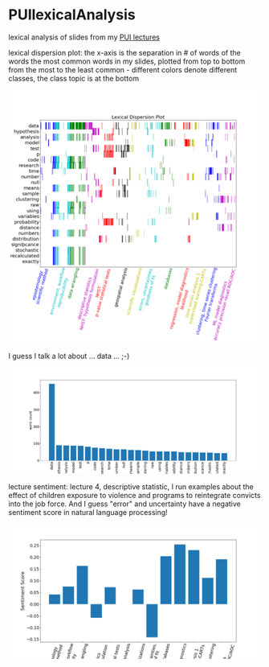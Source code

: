 # PUIlexicalAnalysis

lexical analysis of slides from my [PUI lectures](https://github.com/fedhere/UInotebooks)

lexical dispersion plot: the x-axis is the separation in # of words of the words the most common words in my slides, plotted from top to bottom from the most to the least common  - different colors denote different classes, the class topic is at the bottom

![alt text](dispersion.png)

I guess I talk a lot about ... data ... ;-)

![alt text](wordcount.png)

lecture sentiment: lecture 4, descriptive statistic, I run examples about the effect of children exposure to violence and programs to reintegrate convicts into the job force. And I guess "error" and uncertainty have a negative sentiment score in natural language processing!

![alt text](lectureSentiment.png)

